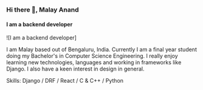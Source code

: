 ### Hi there 👋, Malay Anand
#### I am a backend developer
![I am a backend developer]

I am Malay based out of Bengaluru, India. Currently I am a final year student doing my Bachelor's in Computer Science Engineering.
I really enjoy learning new technologies, languages and working in frameworks like Django. I also have a keen interest in design in general.

Skills: Django / DRF / React / C & C++ / Python
